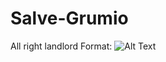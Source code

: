 # Salve-Grumio
All right landlord
Format: ![Alt Text](https://www.comedy.co.uk/images/library/people/300/p/plebs_grumio.jpg)
